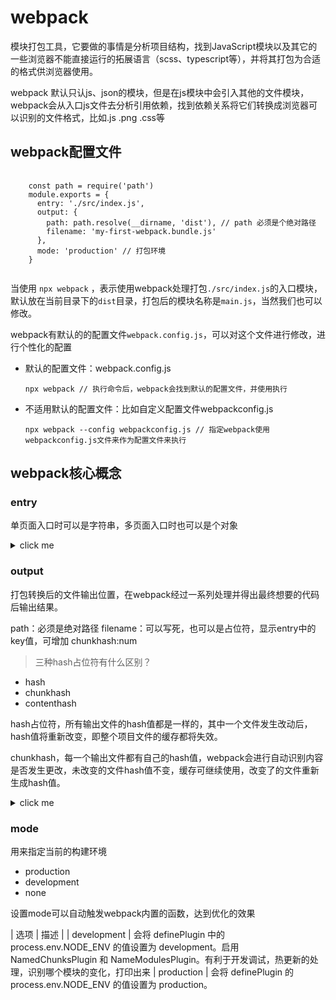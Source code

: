 # webpack

模块打包工具，它要做的事情是分析项目结构，找到JavaScript模块以及其它的一些浏览器不能直接运行的拓展语言（scss、typescript等），并将其打包为合适的格式供浏览器使用。

webpack 默认只认js、json的模块，但是在js模块中会引入其他的文件模块，webpack会从入口js文件去分析引用依赖，找到依赖关系将它们转换成浏览器可以识别的文件格式，比如.js .png .css等

## webpack配置文件

<pre>
  <code>
    const path = require('path')
    module.exports = {
      entry: './src/index.js',
      output: {
        path: path.resolve(__dirname, 'dist'), // path 必须是个绝对路径
        filename: 'my-first-webpack.bundle.js'
      },
      mode: 'production' // 打包环境
    }
  </code>
</pre>

当使用 `npx webpack` ，表示使用webpack处理打包`./src/index.js`的入口模块，默认放在当前目录下的`dist`目录，打包后的模块名称是`main.js`，当然我们也可以修改。

webpack有默认的的配置文件`webpack.config.js`，可以对这个文件进行修改，进行个性化的配置

- 默认的配置文件：webpack.config.js
  
  `npx webpack // 执行命令后，webpack会找到默认的配置文件，并使用执行`
- 不适用默认的配置文件：比如自定义配置文件webpackconfig.js

  `npx webpack --config webpackconfig.js // 指定webpack使用webpackconfig.js文件来作为配置文件来执行`

## webpack核心概念

### entry

单页面入口时可以是字符串，多页面入口时也可以是个对象
<details>
  <summary>click me</summary>
  <pre>
    <code>
      // 单入口 spa 字符串
      entry: 'src/index.js'
      // 相当于
      entry: {
        main: 'src/index.js'
      }
      // 多入口 entry是个对象
      entry: {
        index: './src/index.js',
        login: './src/login.js'
      }
    </code>
  </pre>
</details>

### output
打包转换后的文件输出位置，在webpack经过一系列处理并得出最终想要的代码后输出结果。

path：必须是绝对路径
filename：可以写死，也可以是占位符，显示entry中的key值，可增加 chunkhash:num

> 三种hash占位符有什么区别？
- hash
- chunkhash
- contenthash 

hash占位符，所有输出文件的hash值都是一样的，其中一个文件发生改动后，hash值将重新改变，即整个项目文件的缓存都将失效。

chunkhash，每一个输出文件都有自己的hash值，webpack会进行自动识别内容是否发生更改，未改变的文件hash值不变，缓存可继续使用，改变了的文件重新生成hash值。


<details>
  <summary>click me</summary>
  <pre>
    <code>
      const path = require('path')
      module.exports = {
        entry: {
          index: './src/index.js',
          login: './src/login.js'
        },
        output: {
          path: path.resolve(__dirname, 'dist'),
          filename: '[name]_[hash].js' // '[name]_[chunkhash:8].js'
        },
        mode: 'development'
      }
    </code>
  </pre>
</details>

### mode
用来指定当前的构建环境

- production
- development
- none

设置mode可以自动触发webpack内置的函数，达到优化的效果

| 选项 | 描述 |
| development | 会将 definePlugin 中的 process.env.NODE_ENV 的值设置为 development。启用 NamedChunksPlugin 和 NameModulesPlugin。有利于开发调试，热更新的处理，识别哪个模块的变化，打印出来
| production | 会将 definePlugin 的 process.env.NODE_ENV 的值设置为 production。